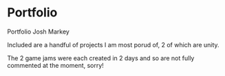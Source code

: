 # Portfolio
Portfolio Josh Markey

Included are a handful of projects I am most porud of, 2 of which are unity.

The 2 game jams were each created in 2 days and so are not fully commented at the moment, sorry!
